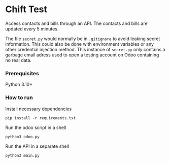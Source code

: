 # Chift Test

Access contacts and bills through an API. The contacts and bills are updated every 5 minutes.

The file `secret.py` would normally be in `.gitignore` to avoid leaking secret information. This could also be done with environment variables or any other credential injection method. This instance of `secret.py` only contains a garbage email adress used to open a testing account on Odoo containing no real data.

### Prerequisites

Python 3.10+

### How to run

Install necessary dependencies
```
pip install -r requirements.txt
```

Run the odoo script in a shell
```
python3 odoo.py
```

Run the API in a separate shell
```
python3 main.py
```
